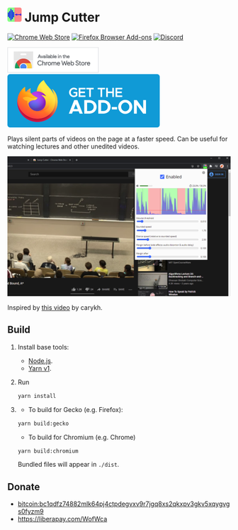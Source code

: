 # <img src="./src/icons/icon.svg" alt="Logo" height="32"/> Jump Cutter

[![Chrome Web Store](https://img.shields.io/chrome-web-store/users/lmppdpldfpfdlipofacekcfleacbbncp?logo=google-chrome)][chrome-web-store]
[![Firefox Browser Add-ons](https://img.shields.io/amo/users/jump-cutter?logo=firefox-browser)][addons-mozilla-org]
[![Discord](https://img.shields.io/discord/678444692592918548?logo=discord)](https://discord.gg/HCjghyT)

[![Chrome Web Store](docs/extension-store-badges/chrome.png)][chrome-web-store]
[![Firefox Browser Add-ons](docs/extension-store-badges/mozilla.svg)][addons-mozilla-org]

Plays silent parts of videos on the page at a faster speed.
Can be useful for watching lectures and other unedited videos.

![Extension popup screenshot](./docs/screenshots/popup-1280x800.png)

Inspired by [this video](https://youtu.be/DQ8orIurGxw) by carykh.

## Build

1. Install base tools:
    * [Node.js](https://nodejs.org/).
    * [Yarn v1](https://classic.yarnpkg.com/docs/install).
2. Run

    ```bash
    yarn install
    ```

3.
    * To build for Gecko (e.g. Firefox):

    ```bash
    yarn build:gecko
    ```

    * To build for Chromium (e.g. Chrome)

    ```bash
    yarn build:chromium
    ```

    Bundled files will appear in `./dist`.

## Donate

* [bitcoin:bc1qdfz74882mlk64pj4ctpdegvxv9r7jgq8xs2qkxpv3gkv5xqygvgs0fyzm9](bitcoin:bc1qdfz74882mlk64pj4ctpdegvxv9r7jgq8xs2qkxpv3gkv5xqygvgs0fyzm9)
* https://liberapay.com/WofWca

[addons-mozilla-org]: https://addons.mozilla.org/firefox/addon/jump-cutter
[chrome-web-store]: https://chrome.google.com/webstore/detail/jump-cutter/lmppdpldfpfdlipofacekcfleacbbncp
